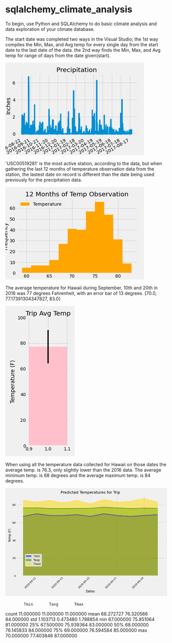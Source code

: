 # sqlalchemy_climate_analysis
To begin, use Python and SQLAlchemy to do basic climate analysis and data exploration of your climate database. 


The start date was completed two ways in the Visual Studio; 
    the 1st way compiles the Min, Max, and Avg temp for every single day from the start date to the last date of the data.
    the 2nd way finds the Min, Max, and Avg temp for range of days from the date given(start).

![Precipitation](Precipitation.png)


'USC00519281' is the most active station, according to the data, but when gathering the last 12 months of temperature observation data from the station, the lastest date on record is different than the date being used previously for the precipitation data.

![TempObservation](TempObservation.png)

The average temperature for Hawaii during September, 10th and 20th in 2016 was 77 degrees Fahrenheit, with an error bar of 13 degrees.
[70.0, 77.17391304347827, 83.0]

![Trip_Avg_Temp](Trip_Avg_Temp.png)

When using all the temperature data collected for Hawaii on those dates the average temp. is 76.3, only slightly lower than the 2016 data.
The average minimum temp. is 68 degrees and the average maximum temp. is 84 degrees.

![Predicted_Temperatures_for_trip](Predicted_Temperatures_for_Trip.png)


            Tmin       Tavg       Tmax
count  11.000000  11.000000  11.000000
mean   68.272727  76.320566  84.000000
std     1.103713   0.473480   1.788854
min    67.000000  75.851064  81.000000
25%    67.500000  75.939364  83.000000
50%    68.000000  76.145833  84.000000
75%    69.000000  76.594584  85.000000
max    70.000000  77.403846  87.000000
